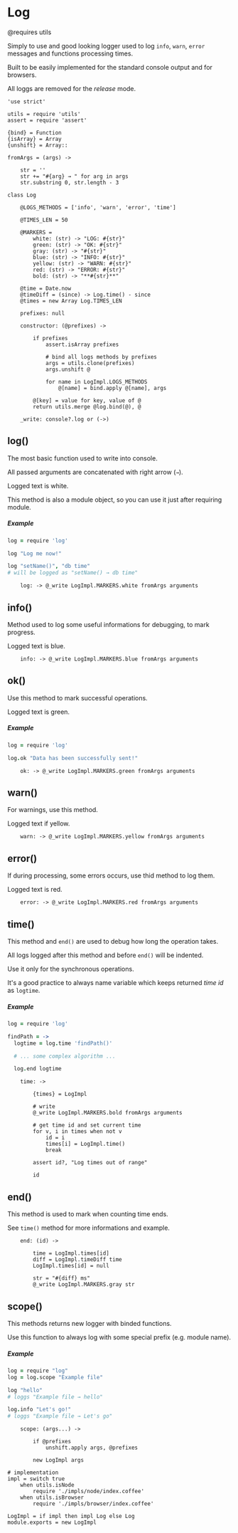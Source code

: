 Log
===

@requires utils

Simply to use and good looking logger used to log `info`, `warn`,
`error` messages and functions processing times.

Built to be easily implemented for the standard console output and for browsers.

All loggs are removed for the *release* mode.

	'use strict'

	utils = require 'utils'
	assert = require 'assert'

	{bind} = Function
	{isArray} = Array
	{unshift} = Array::

	fromArgs = (args) ->

		str = ''
		str += "#{arg} → " for arg in args
		str.substring 0, str.length - 3

	class Log

		@LOGS_METHODS = ['info', 'warn', 'error', 'time']

		@TIMES_LEN = 50

		@MARKERS =
			white: (str) -> "LOG: #{str}"
			green: (str) -> "OK: #{str}"
			gray: (str) -> "#{str}"
			blue: (str) -> "INFO: #{str}"
			yellow: (str) -> "WARN: #{str}"
			red: (str) -> "ERROR: #{str}"
			bold: (str) -> "**#{str}**"

		@time = Date.now
		@timeDiff = (since) -> Log.time() - since
		@times = new Array Log.TIMES_LEN

		prefixes: null

		constructor: (@prefixes) ->

			if prefixes
				assert.isArray prefixes

				# bind all logs methods by prefixes
				args = utils.clone(prefixes)
				args.unshift @

				for name in LogImpl.LOGS_METHODS
					@[name] = bind.apply @[name], args

			@[key] = value for key, value of @
			return utils.merge @log.bind(@), @

		_write: console?.log or (->)

log()
-----

The most basic function used to write into console.

All passed arguments are concatenated with right arrow (`→`).

Logged text is white.

This method is also a module object, so you can use it just after requiring module.

##### Example
```coffeescript
log = require 'log'

log "Log me now!"

log "setName()", "db time"
# will be logged as "setName() → db time"
```

		log: -> @_write LogImpl.MARKERS.white fromArgs arguments

info()
------

Method used to log some useful informations for debugging, to mark progress.

Logged text is blue.

		info: -> @_write LogImpl.MARKERS.blue fromArgs arguments

ok()
----

Use this method to mark successful operations.

Logged text is green.

##### Example
```coffeescript
log = require 'log'

log.ok "Data has been successfully sent!"
```

		ok: -> @_write LogImpl.MARKERS.green fromArgs arguments

warn()
------

For warnings, use this method.

Logged text if yellow.

		warn: -> @_write LogImpl.MARKERS.yellow fromArgs arguments

error()
-------

If during processing, some errors occurs, use thid method to log them.

Logged text is red.

		error: -> @_write LogImpl.MARKERS.red fromArgs arguments

time()
------

This method and `end()` are used to debug how long the operation takes.

All logs logged after this method and before `end()` will be indented.

Use it only for the synchronous operations.

It's a good practice to always name variable which keeps returned *time id* as `logtime`.

##### Example
```coffeescript
log = require 'log'

findPath = ->
  logtime = log.time 'findPath()'

  # ... some complex algorithm ...

  log.end logtime
```

		time: ->

			{times} = LogImpl

			# write
			@_write LogImpl.MARKERS.bold fromArgs arguments

			# get time id and set current time
			for v, i in times when not v
				id = i
				times[i] = LogImpl.time()
				break

			assert id?, "Log times out of range"

			id

end()
-----

This method is used to mark when counting time ends.

See `time()` method for more informations and example.

		end: (id) ->

			time = LogImpl.times[id]
			diff = LogImpl.timeDiff time
			LogImpl.times[id] = null

			str = "#{diff} ms"
			@_write LogImpl.MARKERS.gray str

scope()
-------

This methods returns new logger with binded functions.

Use this function to always log with some special prefix (e.g. module name).

##### Example
```coffeescript
log = require "log"
log = log.scope "Example file"

log "hello"
# loggs "Example file → hello"

log.info "Let's go!"
# loggs "Example file → Let's go"
```

		scope: (args...) ->

			if @prefixes
				unshift.apply args, @prefixes

			new LogImpl args

	# implementation
	impl = switch true
		when utils.isNode
			require './impls/node/index.coffee'
		when utils.isBrowser
			require './impls/browser/index.coffee'

	LogImpl = if impl then impl Log else Log
	module.exports = new LogImpl
